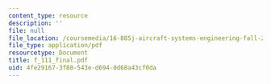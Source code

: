 ```yaml
---
content_type: resource
description: ''
file: null
file_location: /coursemedia/16-885j-aircraft-systems-engineering-fall-2004/4fe291673f88543ed6940d68a43cf0da_f_111_final.pdf
file_type: application/pdf
resourcetype: Document
title: f_111_final.pdf
uid: 4fe29167-3f88-543e-d694-0d68a43cf0da
---
```

